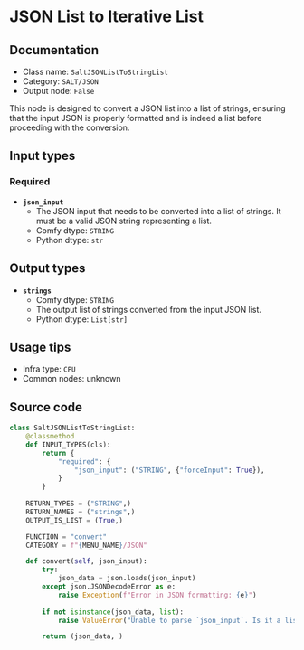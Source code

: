 # JSON List to Iterative List
## Documentation
- Class name: `SaltJSONListToStringList`
- Category: `SALT/JSON`
- Output node: `False`

This node is designed to convert a JSON list into a list of strings, ensuring that the input JSON is properly formatted and is indeed a list before proceeding with the conversion.
## Input types
### Required
- **`json_input`**
    - The JSON input that needs to be converted into a list of strings. It must be a valid JSON string representing a list.
    - Comfy dtype: `STRING`
    - Python dtype: `str`
## Output types
- **`strings`**
    - Comfy dtype: `STRING`
    - The output list of strings converted from the input JSON list.
    - Python dtype: `List[str]`
## Usage tips
- Infra type: `CPU`
- Common nodes: unknown


## Source code
```python
class SaltJSONListToStringList:
    @classmethod
    def INPUT_TYPES(cls):
        return {
            "required": {
                "json_input": ("STRING", {"forceInput": True}),
            }
        }
    
    RETURN_TYPES = ("STRING",)
    RETURN_NAMES = ("strings",)
    OUTPUT_IS_LIST = (True,)

    FUNCTION = "convert"
    CATEGORY = f"{MENU_NAME}/JSON"

    def convert(self, json_input):
        try:
            json_data = json.loads(json_input)
        except json.JSONDecodeError as e:
            raise Exception(f"Error in JSON formatting: {e}")
        
        if not isinstance(json_data, list):
            raise ValueError("Unable to parse `json_input`. Is it a list?")

        return (json_data, )

```
